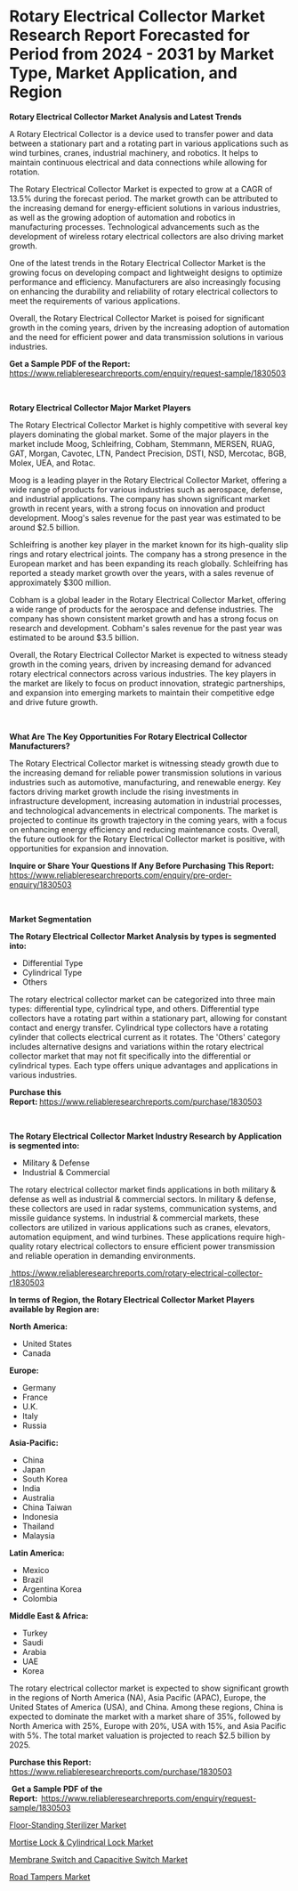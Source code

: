 <p><h1>Rotary Electrical Collector Market Research Report Forecasted for Period from 2024 -  2031 by Market Type, Market Application, and Region</h1></p><p><strong>Rotary Electrical Collector Market Analysis and Latest Trends</strong></p>
<p><p>A Rotary Electrical Collector is a device used to transfer power and data between a stationary part and a rotating part in various applications such as wind turbines, cranes, industrial machinery, and robotics. It helps to maintain continuous electrical and data connections while allowing for rotation.</p><p>The Rotary Electrical Collector Market is expected to grow at a CAGR of 13.5% during the forecast period. The market growth can be attributed to the increasing demand for energy-efficient solutions in various industries, as well as the growing adoption of automation and robotics in manufacturing processes. Technological advancements such as the development of wireless rotary electrical collectors are also driving market growth.</p><p>One of the latest trends in the Rotary Electrical Collector Market is the growing focus on developing compact and lightweight designs to optimize performance and efficiency. Manufacturers are also increasingly focusing on enhancing the durability and reliability of rotary electrical collectors to meet the requirements of various applications.</p><p>Overall, the Rotary Electrical Collector Market is poised for significant growth in the coming years, driven by the increasing adoption of automation and the need for efficient power and data transmission solutions in various industries.</p></p>
<p><strong>Get a Sample PDF of the Report:&nbsp;</strong> <a href="https://www.reliableresearchreports.com/enquiry/request-sample/1830503">https://www.reliableresearchreports.com/enquiry/request-sample/1830503</a></p>
<p>&nbsp;</p>
<p><strong>Rotary Electrical Collector Major Market Players</strong></p>
<p><p>The Rotary Electrical Collector Market is highly competitive with several key players dominating the global market. Some of the major players in the market include Moog, Schleifring, Cobham, Stemmann, MERSEN, RUAG, GAT, Morgan, Cavotec, LTN, Pandect Precision, DSTI, NSD, Mercotac, BGB, Molex, UEA, and Rotac.</p><p>Moog is a leading player in the Rotary Electrical Collector Market, offering a wide range of products for various industries such as aerospace, defense, and industrial applications. The company has shown significant market growth in recent years, with a strong focus on innovation and product development. Moog's sales revenue for the past year was estimated to be around $2.5 billion.</p><p>Schleifring is another key player in the market known for its high-quality slip rings and rotary electrical joints. The company has a strong presence in the European market and has been expanding its reach globally. Schleifring has reported a steady market growth over the years, with a sales revenue of approximately $300 million.</p><p>Cobham is a global leader in the Rotary Electrical Collector Market, offering a wide range of products for the aerospace and defense industries. The company has shown consistent market growth and has a strong focus on research and development. Cobham's sales revenue for the past year was estimated to be around $3.5 billion.</p><p>Overall, the Rotary Electrical Collector Market is expected to witness steady growth in the coming years, driven by increasing demand for advanced rotary electrical connectors across various industries. The key players in the market are likely to focus on product innovation, strategic partnerships, and expansion into emerging markets to maintain their competitive edge and drive future growth.</p></p>
<p>&nbsp;</p>
<p><strong>What Are The Key Opportunities For Rotary Electrical Collector Manufacturers?</strong></p>
<p><p>The Rotary Electrical Collector market is witnessing steady growth due to the increasing demand for reliable power transmission solutions in various industries such as automotive, manufacturing, and renewable energy. Key factors driving market growth include the rising investments in infrastructure development, increasing automation in industrial processes, and technological advancements in electrical components. The market is projected to continue its growth trajectory in the coming years, with a focus on enhancing energy efficiency and reducing maintenance costs. Overall, the future outlook for the Rotary Electrical Collector market is positive, with opportunities for expansion and innovation.</p></p>
<p><strong>Inquire or Share Your Questions If Any Before Purchasing This Report:</strong> <a href="https://www.reliableresearchreports.com/enquiry/pre-order-enquiry/1830503">https://www.reliableresearchreports.com/enquiry/pre-order-enquiry/1830503</a></p>
<p>&nbsp;</p>
<p><strong>Market Segmentation</strong></p>
<p><strong>The Rotary Electrical Collector Market Analysis by types is segmented into:</strong></p>
<p><ul><li>Differential Type</li><li>Cylindrical Type</li><li>Others</li></ul></p>
<p><p>The rotary electrical collector market can be categorized into three main types: differential type, cylindrical type, and others. Differential type collectors have a rotating part within a stationary part, allowing for constant contact and energy transfer. Cylindrical type collectors have a rotating cylinder that collects electrical current as it rotates. The 'Others' category includes alternative designs and variations within the rotary electrical collector market that may not fit specifically into the differential or cylindrical types. Each type offers unique advantages and applications in various industries.</p></p>
<p><strong>Purchase this Report:&nbsp;</strong><a href="https://www.reliableresearchreports.com/purchase/1830503">https://www.reliableresearchreports.com/purchase/1830503</a></p>
<p>&nbsp;</p>
<p><strong>The Rotary Electrical Collector Market Industry Research by Application is segmented into:</strong></p>
<p><ul><li>Military & Defense</li><li>Industrial & Commercial</li></ul></p>
<p><p>The rotary electrical collector market finds applications in both military & defense as well as industrial & commercial sectors. In military & defense, these collectors are used in radar systems, communication systems, and missile guidance systems. In industrial & commercial markets, these collectors are utilized in various applications such as cranes, elevators, automation equipment, and wind turbines. These applications require high-quality rotary electrical collectors to ensure efficient power transmission and reliable operation in demanding environments.</p></p>
<p><a href="https://www.reliableresearchreports.com/rotary-electrical-collector-r1830503">&nbsp;https://www.reliableresearchreports.com/rotary-electrical-collector-r1830503</a></p>
<p><strong>In terms of Region, the Rotary Electrical Collector Market Players available by Region are:</strong></p>
<p>
    <p> <strong> North America: </strong>
        <ul>
            <li>United States</li>
            <li>Canada</li>
        </ul>
        </p> 
    <p> <strong> Europe: </strong>
        <ul>
            <li>Germany</li>
            <li>France</li>
            <li>U.K.</li>
            <li>Italy</li>
            <li>Russia</li>
        </ul>
        </p> 
    <p> <strong> Asia-Pacific: </strong>
        <ul>
            <li>China</li>
            <li>Japan</li>
            <li>South Korea</li>
            <li>India</li>
            <li>Australia</li>
            <li>China Taiwan</li>
            <li>Indonesia</li>
            <li>Thailand</li>
            <li>Malaysia</li>
        </ul>
        </p> 
    <p> <strong> Latin America: </strong>
        <ul>
            <li>Mexico</li>
            <li>Brazil</li>
            <li>Argentina Korea</li>
            <li>Colombia</li>
        </ul>
        </p> 
    <p> <strong> Middle East & Africa: </strong>
        <ul>
            <li>Turkey</li>
            <li>Saudi</li>
            <li>Arabia</li>
            <li>UAE</li>
            <li>Korea</li>
        </ul>
    </p>
    </p>
<p><p>The rotary electrical collector market is expected to show significant growth in the regions of North America (NA), Asia Pacific (APAC), Europe, the United States of America (USA), and China. Among these regions, China is expected to dominate the market with a market share of 35%, followed by North America with 25%, Europe with 20%, USA with 15%, and Asia Pacific with 5%. The total market valuation is projected to reach $2.5 billion by 2025.</p></p>
<p><strong>Purchase this Report: </strong><a href="https://www.reliableresearchreports.com/purchase/1830503">https://www.reliableresearchreports.com/purchase/1830503</a></p>
<p>&nbsp;<strong>Get a Sample PDF of the Report:&nbsp;&nbsp;</strong><a href="https://www.reliableresearchreports.com/enquiry/request-sample/1830503">https://www.reliableresearchreports.com/enquiry/request-sample/1830503</a></p>
<p><strong></strong></p>
<p><p><a href="https://github.com/muhammadasraf467/Market-Research-Report-List-1/blob/main/floor-standing-sterilizer-market.md">Floor-Standing Sterilizer Market</a></p><p><a href="https://github.com/sosoelmasry38/Market-Research-Report-List-1/blob/main/mortise-lock-cylindrical-lock-market.md">Mortise Lock & Cylindrical Lock Market</a></p><p><a href="https://github.com/AmbushAL/Market-Research-Report-List-1/blob/main/membrane-switch-and-capacitive-switch-market.md">Membrane Switch and Capacitive Switch Market</a></p><p><a href="https://github.com/gikababa4/Market-Research-Report-List-1/blob/main/road-tampers-market.md">Road Tampers Market</a></p></p>